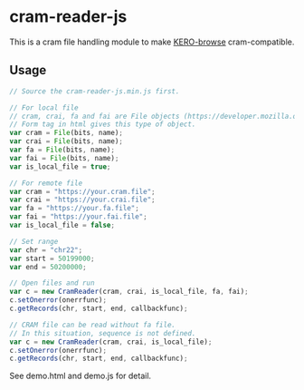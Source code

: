 # cram-reader-js

This is a cram file handling module to make [KERO-browse](https://github.com/DBKERO/genome_browser) cram-compatible.

## Usage

```js
// Source the cram-reader-js.min.js first.

// For local file
// cram, crai, fa and fai are File objects (https://developer.mozilla.org/docs/Web/API/File).
// Form tag in html gives this type of object.
var cram = File(bits, name);
var crai = File(bits, name);
var fa = File(bits, name);
var fai = File(bits, name);
var is_local_file = true;

// For remote file
var cram = "https://your.cram.file";
var crai = "https://your.crai.file";
var fa = "https://your.fa.file";
var fai = "https://your.fai.file";
var is_local_file = false;

// Set range
var chr = "chr22";
var start = 50199000;
var end = 50200000;

// Open files and run
var c = new CramReader(cram, crai, is_local_file, fa, fai);
c.setOnerror(onerrfunc);
c.getRecords(chr, start, end, callbackfunc);

// CRAM file can be read without fa file.
// In this situation, sequence is not defined.
var c = new CramReader(cram, crai, is_local_file);
c.setOnerror(onerrfunc);
c.getRecords(chr, start, end, callbackfunc);
```

See demo.html and demo.js for detail.
